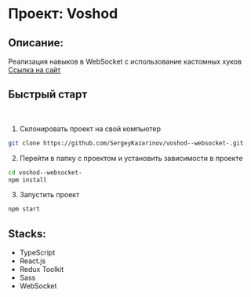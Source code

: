 # Проект: Voshod

## Описание:

Реализация навыков в WebSocket с использование кастомных хуков  
[Ссылка на сайт](https://sergeykazarinov.github.io/voshod--websocket-/)

## Быстрый старт

<br />

1. Склонировать проект на свой компьютер

```bash
git clone https://github.com/SergeyKazarinov/voshod--websocket-.git
```

2. Перейти в папку с проектом и установить зависимости в проекте

```bash
cd voshod--websocket-
npm install
```

3. Запустить проект

```bash
npm start
```

## Stacks:

- TypeScript
- React.js
- Redux Toolkit
- Sass
- WebSocket
